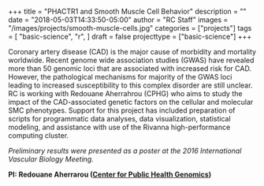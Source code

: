 +++
title = "PHACTR1 and Smooth Muscle Cell Behavior"
description = ""
date = "2018-05-03T14:33:50-05:00"
author = "RC Staff"
images = "/images/projects/smooth-muscle-cells.jpg"
categories = ["projects"]
tags = [
  "basic-science",
  "r",
]
draft = false
projecttype = ["basic-science"]
+++

Coronary artery disease (CAD) is the major cause of morbidity and mortality worldwide. Recent genome wide association studies (GWAS) have revealed more than 50 genomic loci that are associated with increased risk for CAD. However, the pathological mechanisms for majority of the GWAS loci leading to increased susceptibility to this complex disorder are still unclear. RC is working with Redouane Aherrahrou (CPHG) who aims to study the impact of the CAD-associated genetic factors on the cellular and molecular SMC phenotypes. Support for this project has included preparation of scripts for programmatic data analyses, data visualization, statistical modeling, and assistance with use of the Rivanna high-performance computing cluster.

*Preliminary results were presented as a poster at the 2016 International Vascular Biology Meeting.*

**PI: Redouane Aherrarou ([Center for Public Health Genomics](https://med.virginia.edu/cphg/))**
